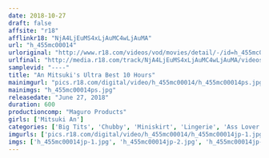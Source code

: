 ```yaml
---
date: 2018-10-27
draft: false
affsite: "r18"
afflinkr18: "NjA4LjEuMS4xLjAuMC4wLjAuMA"
url: "h_455mc00014"
urloriginal: "http://www.r18.com/videos/vod/movies/detail/-/id=h_455mc00014"
urlfinal: "http://media.r18.com/track/NjA4LjEuMS4xLjAuMC4wLjAuMA/videos/vod/movies/detail/-/id=h_455mc00014"
samplevid: "----"
title: "An Mitsuki's Ultra Best 10 Hours"
mainimgurl: "pics.r18.com/digital/video/h_455mc00014/h_455mc00014ps.jpg"
mainimgs: "h_455mc00014ps.jpg"
releasedate: "June 27, 2018"
duration: 600
productioncomp: "Maguro Products"
girls: ['Mitsuki An']
categories: ['Big Tits', 'Chubby', 'Miniskirt', 'Lingerie', 'Ass Lover', 'Featured Actress', 'Compilation', 'Over 4 Hours', 'Hi-Def']
imgurls: ['pics.r18.com/digital/video/h_455mc00014/h_455mc00014jp-1.jpg', 'pics.r18.com/digital/video/h_455mc00014/h_455mc00014jp-2.jpg', 'pics.r18.com/digital/video/h_455mc00014/h_455mc00014jp-3.jpg', 'pics.r18.com/digital/video/h_455mc00014/h_455mc00014jp-4.jpg', 'pics.r18.com/digital/video/h_455mc00014/h_455mc00014jp-5.jpg', 'pics.r18.com/digital/video/h_455mc00014/h_455mc00014jp-6.jpg', 'pics.r18.com/digital/video/h_455mc00014/h_455mc00014jp-7.jpg', 'pics.r18.com/digital/video/h_455mc00014/h_455mc00014jp-8.jpg', 'pics.r18.com/digital/video/h_455mc00014/h_455mc00014jp-9.jpg', 'pics.r18.com/digital/video/h_455mc00014/h_455mc00014jp-10.jpg', 'pics.r18.com/digital/video/h_455mc00014/h_455mc00014jp-11.jpg', 'pics.r18.com/digital/video/h_455mc00014/h_455mc00014jp-12.jpg', 'pics.r18.com/digital/video/h_455mc00014/h_455mc00014jp-13.jpg', 'pics.r18.com/digital/video/h_455mc00014/h_455mc00014jp-14.jpg', 'pics.r18.com/digital/video/h_455mc00014/h_455mc00014jp-15.jpg', 'pics.r18.com/digital/video/h_455mc00014/h_455mc00014jp-16.jpg', 'pics.r18.com/digital/video/h_455mc00014/h_455mc00014jp-17.jpg', 'pics.r18.com/digital/video/h_455mc00014/h_455mc00014jp-18.jpg', 'pics.r18.com/digital/video/h_455mc00014/h_455mc00014jp-19.jpg', 'pics.r18.com/digital/video/h_455mc00014/h_455mc00014jp-20.jpg']
imgs: ['h_455mc00014jp-1.jpg', 'h_455mc00014jp-2.jpg', 'h_455mc00014jp-3.jpg', 'h_455mc00014jp-4.jpg', 'h_455mc00014jp-5.jpg', 'h_455mc00014jp-6.jpg', 'h_455mc00014jp-7.jpg', 'h_455mc00014jp-8.jpg', 'h_455mc00014jp-9.jpg', 'h_455mc00014jp-10.jpg', 'h_455mc00014jp-11.jpg', 'h_455mc00014jp-12.jpg', 'h_455mc00014jp-13.jpg', 'h_455mc00014jp-14.jpg', 'h_455mc00014jp-15.jpg', 'h_455mc00014jp-16.jpg', 'h_455mc00014jp-17.jpg', 'h_455mc00014jp-18.jpg', 'h_455mc00014jp-19.jpg', 'h_455mc00014jp-20.jpg']
---
```

